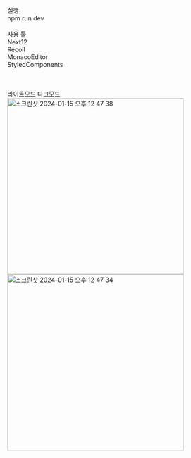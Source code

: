 실행<br/>
npm run dev
<br/>
<br/>
사용 툴<br/>
Next12<br/>
Recoil<br/>
MonacoEditor<br/>
StyledComponents<br/>
<br/>
<br/>






라이트모드 다크모드 <br/>
<img width="400" alt="스크린샷 2024-01-15 오후 12 47 38" src="https://github.com/Ahnseungc/GeekHouse/assets/94547692/72c4b508-419b-47e1-80ce-16e87bb5a346">
<img width="400" alt="스크린샷 2024-01-15 오후 12 47 34" src="https://github.com/Ahnseungc/GeekHouse/assets/94547692/d510f11f-7fee-4fe2-b7ac-b242b24f4b8f">


